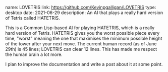 name: LOVETRIS
link: https://github.com/Kevinpgalligan/LOVETRIS
type: desktop
date: 2021-06-29
description: An AI that plays a really hard version of Tetris called HATETRIS.

This is a Common Lisp-based AI for playing HATETRIS, which is a really hard version of Tetris. HATETRIS gives you the worst possible piece every time, "worst" meaning the one that maximises the minimum possible height of the tower after your next move. The current human record (as of June 29th) is 45 lines; LOVETRIS can clear 12 lines. This has made me respect the human brain a lot more.

I plan to improve the documentation and write a post about it at some point.
